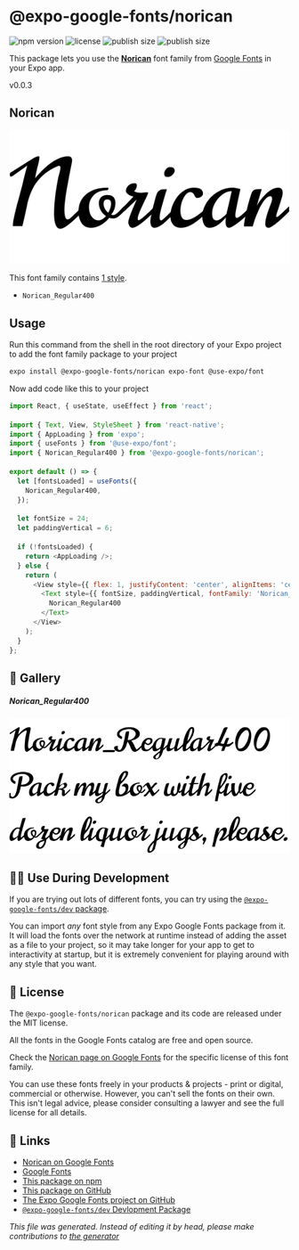 # @expo-google-fonts/norican

![npm version](https://flat.badgen.net/npm/v/@expo-google-fonts/norican)
![license](https://flat.badgen.net/github/license/expo/google-fonts)
![publish size](https://flat.badgen.net/packagephobia/install/@expo-google-fonts/norican)
![publish size](https://flat.badgen.net/packagephobia/publish/@expo-google-fonts/norican)

This package lets you use the [**Norican**](https://fonts.google.com/specimen/Norican) font family from [Google Fonts](https://fonts.google.com/) in your Expo app.

v0.0.3

## Norican

![Norican](./font-family.png)

This font family contains [1 style](#gallery).

- `Norican_Regular400`

## Usage

Run this command from the shell in the root directory of your Expo project to add the font family package to your project
```sh
expo install @expo-google-fonts/norican expo-font @use-expo/font
```

Now add code like this to your project
```js
import React, { useState, useEffect } from 'react';

import { Text, View, StyleSheet } from 'react-native';
import { AppLoading } from 'expo';
import { useFonts } from '@use-expo/font';
import { Norican_Regular400 } from '@expo-google-fonts/norican';

export default () => {
  let [fontsLoaded] = useFonts({
    Norican_Regular400,
  });

  let fontSize = 24;
  let paddingVertical = 6;

  if (!fontsLoaded) {
    return <AppLoading />;
  } else {
    return (
      <View style={{ flex: 1, justifyContent: 'center', alignItems: 'center' }}>
        <Text style={{ fontSize, paddingVertical, fontFamily: 'Norican_Regular400' }}>
          Norican_Regular400
        </Text>
      </View>
    );
  }
};

```

## 🔡 Gallery

##### Norican_Regular400
![Norican_Regular400](./f4fbc9fb71760f8b74862d7d705863f375de95bb99192acfeca61ab3185b6468.ttf.png)


## 👩‍💻 Use During Development

If you are trying out lots of different fonts, you can try using the [`@expo-google-fonts/dev` package](https://github.com/expo/google-fonts/tree/master/font-packages/dev#readme).

You can import *any* font style from any Expo Google Fonts package from it. It will load the fonts
over the network at runtime instead of adding the asset as a file to your project, so it may take longer
for your app to get to interactivity at startup, but it is extremely convenient
for playing around with any style that you want.

## 📖 License

The `@expo-google-fonts/norican` package and its code are released under the MIT license.

All the fonts in the Google Fonts catalog are free and open source.

Check the [Norican page on Google Fonts](https://fonts.google.com/specimen/Norican) for the specific license of this font family.

You can use these fonts freely in your products & projects - print or digital, commercial or otherwise. However, you can't sell the fonts on their own. This isn't legal advice, please consider consulting a lawyer and see the full license for all details.

## 🔗 Links

- [Norican on Google Fonts](https://fonts.google.com/specimen/Norican)
- [Google Fonts](https://fonts.google.com/)
- [This package on npm](https://www.npmjs.com/package/@expo-google-fonts/norican)
- [This package on GitHub](https://github.com/expo/google-fonts/tree/master/font-packages/norican)
- [The Expo Google Fonts project on GitHub](https://github.com/expo/google-fonts)
- [`@expo-google-fonts/dev` Devlopment Package](https://github.com/expo/google-fonts/tree/master/font-packages/dev)


*This file was generated. Instead of editing it by head, please make contributions to [the generator](https://github.com/expo/google-fonts/tree/master/packages/generator)*
